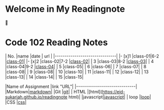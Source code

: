 # Welcome in My Readingnote
:black_heart:

# Code 102 Reading Notes

| No.   |name    |date  | url   |
|-------------------------------|
|- [x]1 |class-01|6-2   |[class-01](https://eid-sukariah.github.io/readingnote/class-01)|
|- [x]2 |class-02|7-2   |[class-02](https://eid-sukariah.github.io/readingnote/class-02)|
|  3    |class-03|8-2   |[class-03](https://eid-sukariah.github.io/readingnote/class-03)|
|  4    |class-04|9-2   |[class-04](https://eid-sukariah.github.io/readingnote/class-04)|
|  5    |class-05|
|  6    |class-06|
|  7    |class-07|
|  8    |class-08|
|  9    |class-08|
|  10   |class-10|
|  11   |class-11|
|  12   |class-12|
|  13   |class-13|
|  14   |class-14|
|  15   |class-15|


|Name of Assignment |link "URL"|
|------------------------------|
|Markdown|[markdown](https://eid-sukariah.github.io/readingnote/markdown)|
|Git     |[git](https://eid-sukariah.github.io/readingnote/git)|
|  HTML  |[html](https://eid-sukariah.github.io/readingnote html)|
|javascript|[javascript](https://eid-sukariah.github.io/readingnote/javascript)|
| loop   |[loop](https://eid-sukariah.github.io/readingnote/loop)|
|CSS     |[css](https://eid-sukariah.github.io/readingnote/css)|









